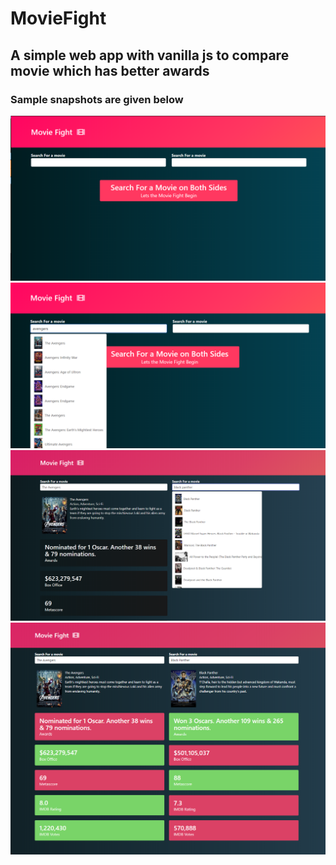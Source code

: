 # MovieFight
## A simple web app with vanilla js to compare movie which has better awards
### Sample snapshots are given below


![sample](./images/2.png)
![sample](./images/1.png)
![sample](./images/3.png)
![sample](./images/4.png)
